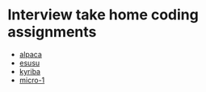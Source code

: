 # Interview take home coding assignments

- [alpaca](./alpaca/README.md)
- [esusu](./esusu/README.md)
- [kyriba](./kyriba/README.md)
- [micro-1](./micro-1/README.md)